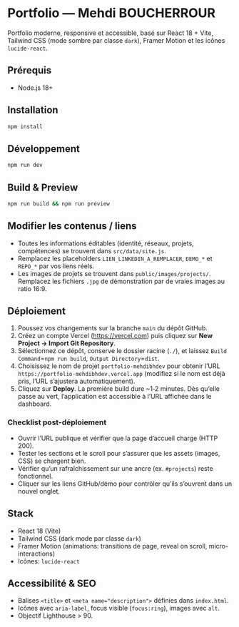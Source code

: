 ﻿# Portfolio — Mehdi BOUCHERROUR

Portfolio moderne, responsive et accessible, basé sur React 18 + Vite, Tailwind CSS (mode sombre par classe `dark`), Framer Motion et les icônes `lucide-react`.

## Prérequis
- Node.js 18+

## Installation
```bash
npm install
```

## Développement
```bash
npm run dev
```

## Build & Preview
```bash
npm run build && npm run preview
```

## Modifier les contenus / liens
- Toutes les informations éditables (identité, réseaux, projets, compétences) se trouvent dans `src/data/site.js`.
- Remplacez les placeholders `LIEN_LINKEDIN_A_REMPLACER`, `DEMO_*` et `REPO_*` par vos liens réels.
- Les images de projets se trouvent dans `public/images/projects/`. Remplacez les fichiers `.jpg` de démonstration par de vraies images au ratio 16:9.

## Déploiement
1. Poussez vos changements sur la branche `main` du dépôt GitHub.
2. Créez un compte Vercel (https://vercel.com) puis cliquez sur **New Project → Import Git Repository**.
3. Sélectionnez ce dépôt, conserve le dossier racine (`./`), et laissez `Build Command`=`npm run build`, `Output Directory`=`dist`.
4. Choisissez le nom de projet `portfolio-mehdibhdev` pour obtenir l’URL `https://portfolio-mehdibhdev.vercel.app` (modifiez si le nom est déjà pris, l’URL s’ajustera automatiquement).
5. Cliquez sur **Deploy**. La première build dure ~1‑2 minutes. Dès qu’elle passe au vert, l’application est accessible à l’URL affichée dans le dashboard.

### Checklist post-déploiement
- Ouvrir l’URL publique et vérifier que la page d’accueil charge (HTTP 200).
- Tester les sections et le scroll pour s’assurer que les assets (images, CSS) se chargent bien.
- Vérifier qu’un rafraîchissement sur une ancre (ex. `#projects`) reste fonctionnel.
- Cliquer sur les liens GitHub/démo pour contrôler qu’ils s’ouvrent dans un nouvel onglet.

## Stack
- React 18 (Vite)
- Tailwind CSS (dark mode par classe `dark`)
- Framer Motion (animations: transitions de page, reveal on scroll, micro-interactions)
- Icônes: `lucide-react`

## Accessibilité & SEO
- Balises `<title>` et `<meta name="description">` définies dans `index.html`.
- Icônes avec `aria-label`, focus visible (`focus:ring`), images avec `alt`.
- Objectif Lighthouse > 90.